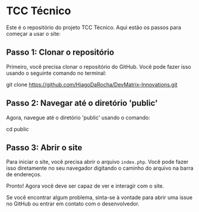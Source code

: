 # TCC Técnico

Este é o repositório do projeto TCC Técnico. Aqui estão os passos para começar a usar o site:

## Passo 1: Clonar o repositório

Primeiro, você precisa clonar o repositório do GitHub. Você pode fazer isso usando o seguinte comando no terminal:


git clone https://github.com/HiagoDaRocha/DevMatrix-Innovations.git



## Passo 2: Navegar até o diretório 'public'

Agora, navegue até o diretório 'public' usando o comando:


cd public


## Passo 3: Abrir o site

Para iniciar o site, você precisa abrir o arquivo `index.php`. Você pode fazer isso diretamente no seu navegador digitando o caminho do arquivo na barra de endereços.

Pronto! Agora você deve ser capaz de ver e interagir com o site.

Se você encontrar algum problema, sinta-se à vontade para abrir uma issue no GitHub ou entrar em contato com o desenvolvedor.
